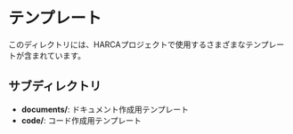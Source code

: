 # テンプレート

このディレクトリには、HARCAプロジェクトで使用するさまざまなテンプレートが含まれています。

## サブディレクトリ

- **documents/**: ドキュメント作成用テンプレート
- **code/**: コード作成用テンプレート
